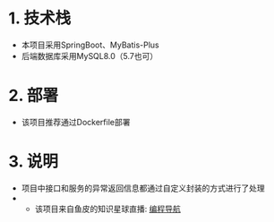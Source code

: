 # 1. 技术栈
- 本项目采用SpringBoot、MyBatis-Plus
- 后端数据库采用MySQL8.0（5.7也可）


# 2. 部署
- 该项目推荐通过Dockerfile部署

# 3. 说明
- 项目中接口和服务的异常返回信息都通过自定义封装的方式进行了处理
- - 该项目来自鱼皮的知识星球直播: [编程导航](https://yupi.icu/)